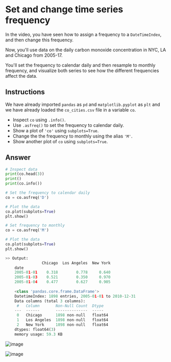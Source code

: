 # Set and change time series frequency
In the video, you have seen how to assign a frequency to a `DateTimeIndex`, and then change this frequency.

Now, you'll use data on the daily carbon monoxide concentration in NYC, LA and Chicago from 2005-17.

You'll set the frequency to calendar daily and then resample to monthly frequency, and visualize both series to see how the different frequencies affect the data.

## Instructions
We have already imported `pandas` as `pd` and `matplotlib.pyplot` as `plt` and we have already loaded the `co_cities.csv` file in a variable `co`.

- Inspect `co` using `.info()`.
- Use `.asfreq()` to set the frequency to calendar daily.
- Show a plot of `'co'` using `subplots=True`.
- Change the the frequency to monthly using the alias `'M'`.
- Show another plot of `co` using `subplots=True`.

## Answer
```py
# Inspect data
print(co.head(3))
print()
print(co.info())

# Set the frequency to calendar daily
co = co.asfreq('D')

# Plot the data
co.plot(subplots=True)
plt.show()

# Set frequency to monthly
co = co.asfreq('M')

# Plot the data
co.plot(subplots=True)
plt.show()
```
```py
>> Output:
                Chicago  Los Angeles  New York
    date                                      
    2005-01-01    0.318        0.778     0.640
    2005-01-03    0.521        0.350     0.970
    2005-01-04    0.477        0.627     0.905
    
    <class 'pandas.core.frame.DataFrame'>
    DatetimeIndex: 1898 entries, 2005-01-01 to 2010-12-31
    Data columns (total 3 columns):
     #   Column       Non-Null Count  Dtype  
    ---  ------       --------------  -----  
     0   Chicago      1898 non-null   float64
     1   Los Angeles  1898 non-null   float64
     2   New York     1898 non-null   float64
    dtypes: float64(3)
    memory usage: 59.3 KB
```
![image](https://user-images.githubusercontent.com/70928356/234139321-8371ec32-a373-4546-95e6-f8ec9e22ac8c.png)

![image](https://user-images.githubusercontent.com/70928356/234139344-bc69ae63-9798-47e8-bdc3-0979e9367345.png)
